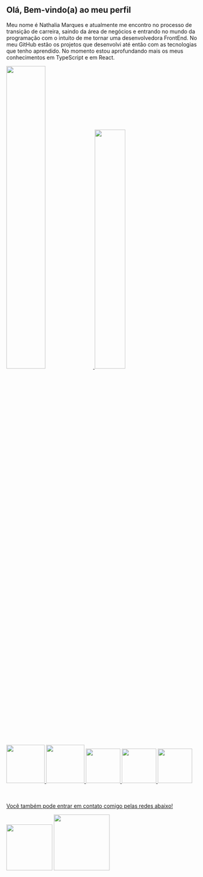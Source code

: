 ## Olá, Bem-vindo(a) ao meu perfil 
Meu nome é Nathalia Marques e atualmente me encontro no processo de transição de carreira, saindo da área de negócios e entrando no mundo da programação com o intuito de me tornar uma desenvolvedora FrontEnd. No meu GitHub estão os projetos que desenvolvi até então com as tecnologias que tenho aprendido. No momento estou aprofundando mais os meus conhecimentos em TypeScript e em React. 

 <div>
   <a href="https://github.com/nathaliavsmarques">  
   <img width="45%" src="https://github-readme-stats.vercel.app/api?username=nathaliavsmarques&show_icons=true&theme=dracula"/>
   <img width="40%" src="https://github-readme-stats.vercel.app/api/top-langs/?username=nathaliavsmarques&layout=compact&langs&theme=dracula"/>
   
 </div>
 <br>
 <div>
    <img width="100em" src="https://cdn.jsdelivr.net/gh/devicons/devicon/icons/html5/html5-plain-wordmark.svg"/>       
    <img width="100em" src="https://cdn.jsdelivr.net/gh/devicons/devicon/icons/css3/css3-plain-wordmark.svg"/>    
    <img width="90em" src="https://cdn.jsdelivr.net/gh/devicons/devicon/icons/javascript/javascript-original.svg"/>
    <img width="90em" src="https://cdn.jsdelivr.net/gh/devicons/devicon/icons/typescript/typescript-original.svg" />
    <img width="90em" src="https://cdn.jsdelivr.net/gh/devicons/devicon/icons/react/react-original.svg" />
          
          
                   
 </div>   
   
  <br>
  <br>
  
 Você também pode entrar em contato comigo pelas redes abaixo!
 
 <div>   
  <a href = "mailto:nathaliamarques28@gmail.com"><img width="120em" src="https://img.shields.io/badge/-Gmail-%23333?style=for-the-badge&logo=gmail&logoColor=white"  target="_blank"></a>
  <a href="https://www.linkedin.com/in/nathaliavsmarques/" target="_blank"><img width="146em" src="https://img.shields.io/badge/-LinkedIn-%230077B5?style=for-the-badge&logo=linkedin&logoColor=white" target="_blank"></a>  
 </div>
